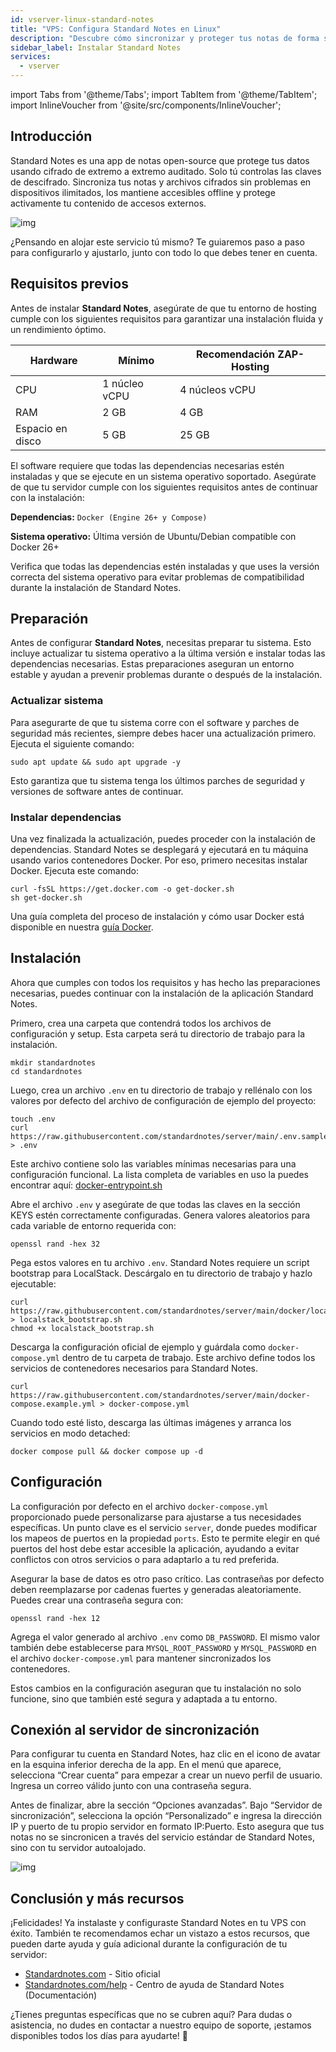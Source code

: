 ```yaml
---
id: vserver-linux-standard-notes
title: "VPS: Configura Standard Notes en Linux"
description: "Descubre cómo sincronizar y proteger tus notas de forma segura en todos tus dispositivos con Standard Notes autoalojado → Aprende más ahora"
sidebar_label: Instalar Standard Notes
services:
  - vserver
---
```


import Tabs from '@theme/Tabs';
import TabItem from '@theme/TabItem';
import InlineVoucher from '@site/src/components/InlineVoucher';

## Introducción

Standard Notes es una app de notas open-source que protege tus datos usando cifrado de extremo a extremo auditado. Solo tú controlas las claves de descifrado. Sincroniza tus notas y archivos cifrados sin problemas en dispositivos ilimitados, los mantiene accesibles offline y protege activamente tu contenido de accesos externos.

![img](https://screensaver01.zap-hosting.com/index.php/s/b6ZpyKJGny5qAon/preview)

¿Pensando en alojar este servicio tú mismo? Te guiaremos paso a paso para configurarlo y ajustarlo, junto con todo lo que debes tener en cuenta.

<InlineVoucher />



## Requisitos previos

Antes de instalar **Standard Notes**, asegúrate de que tu entorno de hosting cumple con los siguientes requisitos para garantizar una instalación fluida y un rendimiento óptimo.

| Hardware   | Mínimo      | Recomendación ZAP-Hosting |
| ---------- | ------------ | -------------------------- |
| CPU        | 1 núcleo vCPU | 4 núcleos vCPU             |
| RAM        | 2 GB         | 4 GB                       |
| Espacio en disco | 5 GB         | 25 GB                      |

El software requiere que todas las dependencias necesarias estén instaladas y que se ejecute en un sistema operativo soportado. Asegúrate de que tu servidor cumple con los siguientes requisitos antes de continuar con la instalación:

**Dependencias:** `Docker (Engine 26+ y Compose)`

**Sistema operativo:** Última versión de Ubuntu/Debian compatible con Docker 26+

Verifica que todas las dependencias estén instaladas y que uses la versión correcta del sistema operativo para evitar problemas de compatibilidad durante la instalación de Standard Notes.



## Preparación

Antes de configurar **Standard Notes**, necesitas preparar tu sistema. Esto incluye actualizar tu sistema operativo a la última versión e instalar todas las dependencias necesarias. Estas preparaciones aseguran un entorno estable y ayudan a prevenir problemas durante o después de la instalación.


### Actualizar sistema
Para asegurarte de que tu sistema corre con el software y parches de seguridad más recientes, siempre debes hacer una actualización primero. Ejecuta el siguiente comando:

```
sudo apt update && sudo apt upgrade -y
```
Esto garantiza que tu sistema tenga los últimos parches de seguridad y versiones de software antes de continuar.

### Instalar dependencias
Una vez finalizada la actualización, puedes proceder con la instalación de dependencias. Standard Notes se desplegará y ejecutará en tu máquina usando varios contenedores Docker. Por eso, primero necesitas instalar Docker. Ejecuta este comando:

```
curl -fsSL https://get.docker.com -o get-docker.sh
sh get-docker.sh
```

Una guía completa del proceso de instalación y cómo usar Docker está disponible en nuestra [guía Docker](vserver-linux-docker.md).




## Instalación
Ahora que cumples con todos los requisitos y has hecho las preparaciones necesarias, puedes continuar con la instalación de la aplicación Standard Notes.



Primero, crea una carpeta que contendrá todos los archivos de configuración y setup. Esta carpeta será tu directorio de trabajo para la instalación.

```
mkdir standardnotes
cd standardnotes
```

Luego, crea un archivo `.env` en tu directorio de trabajo y rellénalo con los valores por defecto del archivo de configuración de ejemplo del proyecto:
```
touch .env
curl https://raw.githubusercontent.com/standardnotes/server/main/.env.sample > .env
```

Este archivo contiene solo las variables mínimas necesarias para una configuración funcional. La lista completa de variables en uso la puedes encontrar aquí: [docker-entrypoint.sh](https://github.com/standardnotes/server/blob/main/docker/docker-entrypoint.sh)

Abre el archivo `.env` y asegúrate de que todas las claves en la sección KEYS estén correctamente configuradas. Genera valores aleatorios para cada variable de entorno requerida con:

```
openssl rand -hex 32
```

Pega estos valores en tu archivo `.env`. Standard Notes requiere un script bootstrap para LocalStack. Descárgalo en tu directorio de trabajo y hazlo ejecutable:

```shell
curl https://raw.githubusercontent.com/standardnotes/server/main/docker/localstack_bootstrap.sh > localstack_bootstrap.sh
chmod +x localstack_bootstrap.sh
```

Descarga la configuración oficial de ejemplo y guárdala como `docker-compose.yml` dentro de tu carpeta de trabajo. Este archivo define todos los servicios de contenedores necesarios para Standard Notes.

```
curl https://raw.githubusercontent.com/standardnotes/server/main/docker-compose.example.yml > docker-compose.yml
```

Cuando todo esté listo, descarga las últimas imágenes y arranca los servicios en modo detached:

```
docker compose pull && docker compose up -d
```



## Configuración

La configuración por defecto en el archivo `docker-compose.yml` proporcionado puede personalizarse para ajustarse a tus necesidades específicas. Un punto clave es el servicio `server`, donde puedes modificar los mapeos de puertos en la propiedad `ports`. Esto te permite elegir en qué puertos del host debe estar accesible la aplicación, ayudando a evitar conflictos con otros servicios o para adaptarlo a tu red preferida.

Asegurar la base de datos es otro paso crítico. Las contraseñas por defecto deben reemplazarse por cadenas fuertes y generadas aleatoriamente. Puedes crear una contraseña segura con:

```
openssl rand -hex 12  
```

Agrega el valor generado al archivo `.env` como `DB_PASSWORD`. El mismo valor también debe establecerse para `MYSQL_ROOT_PASSWORD` y `MYSQL_PASSWORD` en el archivo `docker-compose.yml` para mantener sincronizados los contenedores.

Estos cambios en la configuración aseguran que tu instalación no solo funcione, sino que también esté segura y adaptada a tu entorno.





## Conexión al servidor de sincronización

Para configurar tu cuenta en Standard Notes, haz clic en el icono de avatar en la esquina inferior derecha de la app. En el menú que aparece, selecciona “Crear cuenta” para empezar a crear un nuevo perfil de usuario. Ingresa un correo válido junto con una contraseña segura.

Antes de finalizar, abre la sección “Opciones avanzadas”. Bajo “Servidor de sincronización”, selecciona la opción “Personalizado” e ingresa la dirección IP y puerto de tu propio servidor en formato IP:Puerto. Esto asegura que tus notas no se sincronicen a través del servicio estándar de Standard Notes, sino con tu servidor autoalojado.

![img](https://screensaver01.zap-hosting.com/index.php/s/tpsFzSQEokP9xit/download)





## Conclusión y más recursos

¡Felicidades! Ya instalaste y configuraste Standard Notes en tu VPS con éxito. También te recomendamos echar un vistazo a estos recursos, que pueden darte ayuda y guía adicional durante la configuración de tu servidor:

- [Standardnotes.com](https://standardnotes.com/) - Sitio oficial
- [Standardnotes.com/help](https://standardnotes.com/help) - Centro de ayuda de Standard Notes (Documentación)

¿Tienes preguntas específicas que no se cubren aquí? Para dudas o asistencia, no dudes en contactar a nuestro equipo de soporte, ¡estamos disponibles todos los días para ayudarte! 🙂
